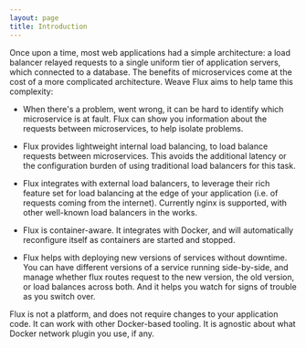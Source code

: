 ```yaml
---
layout: page
title: Introduction
---
```


Once upon a time, most web applications had a simple architecture: a
load balancer relayed requests to a single uniform tier of application
servers, which connected to a database.  The benefits of microservices
come at the cost of a more complicated architecture.  Weave Flux aims
to help tame this complexity:

* When there's a problem, went wrong, it can be hard to identify which
microservice is at fault.  Flux can show you information about the
requests between microservices, to help isolate problems.

* Flux provides lightweight internal load balancing, to load balance
requests between microservices.  This avoids the additional latency or
the configuration burden of using traditional load balancers for this
task.

* Flux integrates with external load balancers, to leverage their rich
feature set for load balancing at the edge of your application
(i.e. of requests coming from the internet).  Currently nginx is
supported, with other well-known load balancers in the works.

* Flux is container-aware.  It integrates with Docker, and will
automatically reconfigure itself as containers are started and
stopped.

* Flux helps with deploying new versions of services without downtime.
You can have different versions of a service running side-by-side, and
manage whether flux routes request to the new version, the old
version, or load balances across both.  And it helps you watch for
signs of trouble as you switch over.

Flux is not a platform, and does not require changes to your
application code. It can work with other Docker-based tooling.  It is
agnostic about what Docker network plugin you use, if any.
